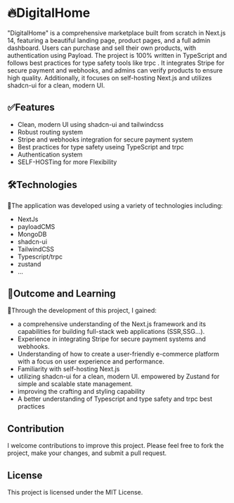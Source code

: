 # 🔥DigitalHome

"DigitalHome" is a comprehensive marketplace built from scratch in Next.js 14, featuring a beautiful landing page, product pages, and a full admin dashboard. Users can purchase and sell their own products, with authentication using Payload. The project is 100% written in TypeScript and follows best practices for type safety tools like trpc . It integrates Stripe for secure payment and webhooks, and admins can verify products to ensure high quality. Additionally, it focuses on self-hosting Next.js and utilizes shadcn-ui for a clean, modern UI.

## ✅Features

- Clean, modern UI using shadcn-ui and tailwindcss
- Robust routing system
- Stripe and webhooks integration for secure payment system
- Best practices for type safety useing TypeScript and trpc
- Authentication system
- SELF-HOSTing for more Flexibility

## 🛠Technologies

📌The application was developed using a variety of technologies including:

- NextJs
- payloadCMS
- MongoDB
- shadcn-ui
- TailwindCSS
- Typescript/trpc
- zustand
- ...

## 🚀Outcome and Learning

📌Through the development of this project, I gained:

- a comprehensive understanding of the Next.js framework and its capabilities for building full-stack web applications (SSR,SSG...).
- Experience in integrating Stripe for secure payment systems and webhooks.
- Understanding of how to create a user-friendly e-commerce platform with a focus on user experience and performance.
- Familiarity with self-hosting Next.js
- utilizing shadcn-ui for a clean, modern UI. empowered by Zustand for simple and scalable state management.
- improving the crafting and styling capability
- A better understanding of Typescript and type safety and trpc best practices

## Contribution

I welcome contributions to improve this project. Please feel free to fork the project, make your changes, and submit a pull request.

## License

This project is licensed under the MIT License.
